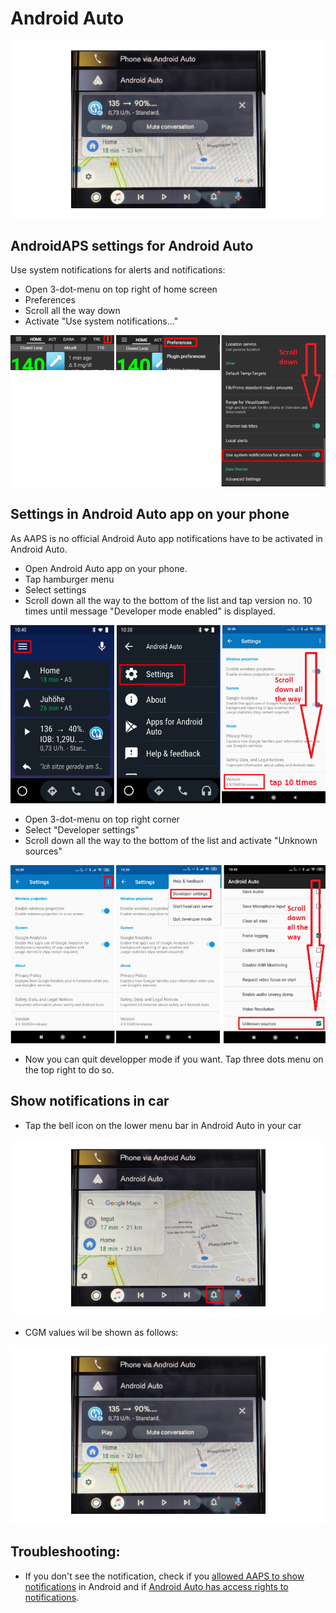 # Android Auto

![AAPS CGM data on Android Auto](../images/AndroidAuto_05.png)

## AndroidAPS settings for Android Auto

Use system notifications for alerts and notifications:

* Open 3-dot-menu on top right of home screen
* Preferences
* Scroll all the way down
* Activate "Use system notifications..."

![Use system notifications for alerts and notifications](../images/AndroidAuto_01.png)

## Settings in Android Auto app on your phone

As AAPS is no official Android Auto app notifications have to be activated in Android Auto.

* Open Android Auto app on your phone.
* Tap hamburger menu
* Select settings
* Scroll down all the way to the bottom of the list and tap version no. 10 times until message "Developer mode enabled" is displayed.

![Eable developer mode](../images/AndroidAuto_02.png)

* Open 3-dot-menu on top right corner
* Select "Developer settings"
* Scroll down all the way to the bottom of the list and activate "Unknown sources"

![Eable unknown sources](../images/AndroidAuto_03.png)

* Now you can quit developper mode if you want. Tap three dots menu on the top right to do so.

## Show notifications in car

* Tap the bell icon on the lower menu bar in Android Auto in your car

![Bell icon - Android Auto in car](../images/AndroidAuto_04.png)

* CGM values wil be shown as follows:

![AAPS CGM data on Android Auto](../images/AndroidAuto_05.png)

## Troubleshooting:

* If you don't see the notification, check if you [allowed AAPS to show notifications](#androidaps-settings-for-android-auto) in Android and if [Android Auto has access rights to notifications](#settings-in-android-auto-app-on-your-phone).